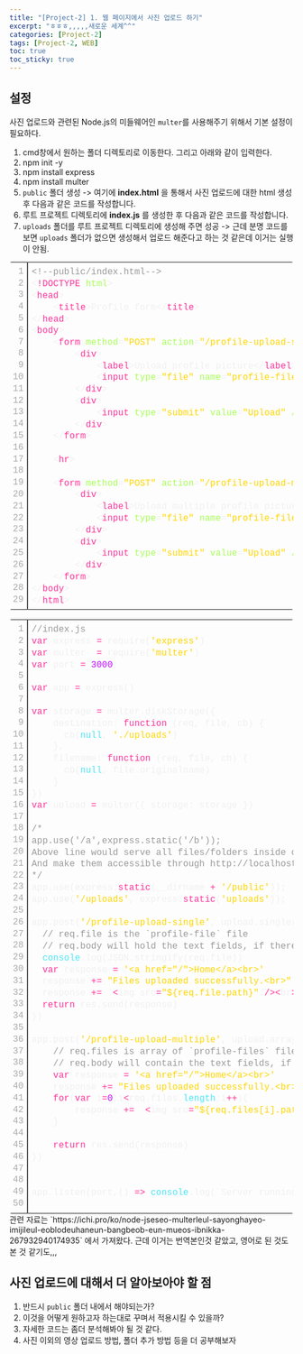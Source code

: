 ```yaml
---
title: "[Project-2] 1. 웹 페이지에서 사진 업로드 하기"
excerpt: "ㅎㅎㅎ,,,,,새로운 세계^^"
categories: [Project-2]
tags: [Project-2, WEB]
toc: true
toc_sticky: true
---
```


## 설정
사진 업로드와 관련된 Node.js의 미들웨어인 `multer`를 사용해주기 위해서 기본 설정이 필요하다.

1. cmd창에서 원하는 폴더 디렉토리로 이동한다. 그리고 아래와 같이 입력한다.
2. npm init -y
3. npm install express
4. npm install multer
5. `public` 폴더 생성 -> 여기에 **index.html** 을 통해서 사진 업로드에 대한 html 생성 후 다음과 같은 코드를 작성합니다.
6. 루트 프로젝트 디렉토리에 **index.js** 를 생성한 후 다음과 같은 코드를 작성합니다.
7. `uploads` 폴더를 루트 프로젝트 디렉토리에 생성해 주면 성공 -> 근데 분명 코드를 보면 `uploads` 폴더가 없으면 생성해서 업로드 해준다고 하는 것 같은데 이거는 실행이 안됨.<br>
<div class="colorscripter-code" style="color:#f0f0f0;font-family:Consolas, 'Liberation Mono', Menlo, Courier, monospace !important; position:relative !important;overflow:auto"><table class="colorscripter-code-table" style="margin:0;padding:0;border:none;border-radius:4px;" cellspacing="0" cellpadding="0"><tr><td style="padding:6px;border-right:2px solid #4f4f4f"><div style="margin:0;padding:0;word-break:normal;text-align:right;color:#aaa;font-family:Consolas, 'Liberation Mono', Menlo, Courier, monospace !important;line-height:130%"><div style="line-height:130%">1</div><div style="line-height:130%">2</div><div style="line-height:130%">3</div><div style="line-height:130%">4</div><div style="line-height:130%">5</div><div style="line-height:130%">6</div><div style="line-height:130%">7</div><div style="line-height:130%">8</div><div style="line-height:130%">9</div><div style="line-height:130%">10</div><div style="line-height:130%">11</div><div style="line-height:130%">12</div><div style="line-height:130%">13</div><div style="line-height:130%">14</div><div style="line-height:130%">15</div><div style="line-height:130%">16</div><div style="line-height:130%">17</div><div style="line-height:130%">18</div><div style="line-height:130%">19</div><div style="line-height:130%">20</div><div style="line-height:130%">21</div><div style="line-height:130%">22</div><div style="line-height:130%">23</div><div style="line-height:130%">24</div><div style="line-height:130%">25</div><div style="line-height:130%">26</div><div style="line-height:130%">27</div><div style="line-height:130%">28</div><div style="line-height:130%">29</div></div></td><td style="padding:6px 0;text-align:left"><div style="margin:0;padding:0;color:#f0f0f0;font-family:Consolas, 'Liberation Mono', Menlo, Courier, monospace !important;line-height:130%"><div style="padding:0 6px; white-space:pre; line-height:130%"><span style="color:#999999">&lt;!--public/index.html--&gt;</span></div><div style="padding:0 6px; white-space:pre; line-height:130%"><span style="color:#f0f0f0">&lt;</span><span style="color:#ff3399">!DOCTYPE</span>&nbsp;<span style="color:#a8ff58">html</span><span style="color:#f0f0f0">&gt;</span></div><div style="padding:0 6px; white-space:pre; line-height:130%"><span style="color:#f0f0f0">&lt;</span><span style="color:#ff3399">head</span><span style="color:#f0f0f0">&gt;</span></div><div style="padding:0 6px; white-space:pre; line-height:130%">&nbsp;&nbsp;&nbsp;&nbsp;<span style="color:#f0f0f0">&lt;</span><span style="color:#ff3399">title</span><span style="color:#f0f0f0">&gt;</span>Profile&nbsp;form<span style="color:#f0f0f0">&lt;</span><span style="color:#f0f0f0">/</span><span style="color:#ff3399">title</span><span style="color:#f0f0f0">&gt;</span></div><div style="padding:0 6px; white-space:pre; line-height:130%"><span style="color:#f0f0f0">&lt;</span><span style="color:#f0f0f0">/</span><span style="color:#ff3399">head</span><span style="color:#f0f0f0">&gt;</span></div><div style="padding:0 6px; white-space:pre; line-height:130%"><span style="color:#f0f0f0">&lt;</span><span style="color:#ff3399">body</span><span style="color:#f0f0f0">&gt;</span></div><div style="padding:0 6px; white-space:pre; line-height:130%">&nbsp;&nbsp;&nbsp;&nbsp;<span style="color:#f0f0f0">&lt;</span><span style="color:#ff3399">form</span>&nbsp;<span style="color:#a8ff58">method</span>=<span style="color:#ffd500">"POST"</span><span style="color:#a8ff58"></span>&nbsp;<span style="color:#a8ff58">action</span>=<span style="color:#ffd500">"/profile-upload-single"</span><span style="color:#a8ff58"></span>&nbsp;<span style="color:#a8ff58">enctype</span>=<span style="color:#ffd500">"multipart/form-data"</span><span style="color:#a8ff58"></span><span style="color:#f0f0f0">&gt;</span></div><div style="padding:0 6px; white-space:pre; line-height:130%">&nbsp;&nbsp;&nbsp;&nbsp;&nbsp;&nbsp;&nbsp;&nbsp;<span style="color:#f0f0f0">&lt;</span><span style="color:#ff3399">div</span><span style="color:#f0f0f0">&gt;</span></div><div style="padding:0 6px; white-space:pre; line-height:130%">&nbsp;&nbsp;&nbsp;&nbsp;&nbsp;&nbsp;&nbsp;&nbsp;&nbsp;&nbsp;&nbsp;&nbsp;<span style="color:#f0f0f0">&lt;</span><span style="color:#ff3399">label</span><span style="color:#f0f0f0">&gt;</span>Upload&nbsp;profile&nbsp;picture<span style="color:#f0f0f0">&lt;</span><span style="color:#f0f0f0">/</span><span style="color:#ff3399">label</span><span style="color:#f0f0f0">&gt;</span></div><div style="padding:0 6px; white-space:pre; line-height:130%">&nbsp;&nbsp;&nbsp;&nbsp;&nbsp;&nbsp;&nbsp;&nbsp;&nbsp;&nbsp;&nbsp;&nbsp;<span style="color:#f0f0f0">&lt;</span><span style="color:#ff3399">input</span>&nbsp;<span style="color:#a8ff58">type</span>=<span style="color:#ffd500">"file"</span><span style="color:#a8ff58"></span>&nbsp;<span style="color:#a8ff58">name</span>=<span style="color:#ffd500">"profile-file"</span><span style="color:#a8ff58"></span>&nbsp;<span style="color:#a8ff58">required/</span><span style="color:#f0f0f0">&gt;</span></div><div style="padding:0 6px; white-space:pre; line-height:130%">&nbsp;&nbsp;&nbsp;&nbsp;&nbsp;&nbsp;&nbsp;&nbsp;<span style="color:#f0f0f0">&lt;</span><span style="color:#f0f0f0">/</span><span style="color:#ff3399">div</span><span style="color:#f0f0f0">&gt;</span></div><div style="padding:0 6px; white-space:pre; line-height:130%">&nbsp;&nbsp;&nbsp;&nbsp;&nbsp;&nbsp;&nbsp;&nbsp;<span style="color:#f0f0f0">&lt;</span><span style="color:#ff3399">div</span><span style="color:#f0f0f0">&gt;</span></div><div style="padding:0 6px; white-space:pre; line-height:130%">&nbsp;&nbsp;&nbsp;&nbsp;&nbsp;&nbsp;&nbsp;&nbsp;&nbsp;&nbsp;&nbsp;&nbsp;<span style="color:#f0f0f0">&lt;</span><span style="color:#ff3399">input</span>&nbsp;<span style="color:#a8ff58">type</span>=<span style="color:#ffd500">"submit"</span><span style="color:#a8ff58"></span>&nbsp;<span style="color:#a8ff58">value</span>=<span style="color:#ffd500">"Upload"</span><span style="color:#a8ff58"></span>&nbsp;<span style="color:#a8ff58">/</span><span style="color:#f0f0f0">&gt;</span></div><div style="padding:0 6px; white-space:pre; line-height:130%">&nbsp;&nbsp;&nbsp;&nbsp;&nbsp;&nbsp;&nbsp;&nbsp;<span style="color:#f0f0f0">&lt;</span><span style="color:#f0f0f0">/</span><span style="color:#ff3399">div</span><span style="color:#f0f0f0">&gt;</span></div><div style="padding:0 6px; white-space:pre; line-height:130%">&nbsp;&nbsp;&nbsp;&nbsp;<span style="color:#f0f0f0">&lt;</span><span style="color:#f0f0f0">/</span><span style="color:#ff3399">form</span><span style="color:#f0f0f0">&gt;</span></div><div style="padding:0 6px; white-space:pre; line-height:130%">&nbsp;</div><div style="padding:0 6px; white-space:pre; line-height:130%">&nbsp;&nbsp;&nbsp;&nbsp;<span style="color:#f0f0f0">&lt;</span><span style="color:#ff3399">hr</span><span style="color:#f0f0f0">&gt;</span></div><div style="padding:0 6px; white-space:pre; line-height:130%">&nbsp;</div><div style="padding:0 6px; white-space:pre; line-height:130%">&nbsp;&nbsp;&nbsp;&nbsp;<span style="color:#f0f0f0">&lt;</span><span style="color:#ff3399">form</span>&nbsp;<span style="color:#a8ff58">method</span>=<span style="color:#ffd500">"POST"</span><span style="color:#a8ff58"></span>&nbsp;<span style="color:#a8ff58">action</span>=<span style="color:#ffd500">"/profile-upload-multiple"</span><span style="color:#a8ff58"></span>&nbsp;<span style="color:#a8ff58">enctype</span>=<span style="color:#ffd500">"multipart/form-data"</span><span style="color:#a8ff58"></span><span style="color:#f0f0f0">&gt;</span></div><div style="padding:0 6px; white-space:pre; line-height:130%">&nbsp;&nbsp;&nbsp;&nbsp;&nbsp;&nbsp;&nbsp;&nbsp;<span style="color:#f0f0f0">&lt;</span><span style="color:#ff3399">div</span><span style="color:#f0f0f0">&gt;</span></div><div style="padding:0 6px; white-space:pre; line-height:130%">&nbsp;&nbsp;&nbsp;&nbsp;&nbsp;&nbsp;&nbsp;&nbsp;&nbsp;&nbsp;&nbsp;&nbsp;<span style="color:#f0f0f0">&lt;</span><span style="color:#ff3399">label</span><span style="color:#f0f0f0">&gt;</span>Upload&nbsp;multiple&nbsp;profile&nbsp;picture<span style="color:#f0f0f0">&lt;</span><span style="color:#f0f0f0">/</span><span style="color:#ff3399">label</span><span style="color:#f0f0f0">&gt;</span></div><div style="padding:0 6px; white-space:pre; line-height:130%">&nbsp;&nbsp;&nbsp;&nbsp;&nbsp;&nbsp;&nbsp;&nbsp;&nbsp;&nbsp;&nbsp;&nbsp;<span style="color:#f0f0f0">&lt;</span><span style="color:#ff3399">input</span>&nbsp;<span style="color:#a8ff58">type</span>=<span style="color:#ffd500">"file"</span><span style="color:#a8ff58"></span>&nbsp;<span style="color:#a8ff58">name</span>=<span style="color:#ffd500">"profile-files"</span><span style="color:#a8ff58"></span>&nbsp;<span style="color:#a8ff58">required</span>&nbsp;<span style="color:#a8ff58">multiple</span>&nbsp;<span style="color:#a8ff58"></span>&nbsp;<span style="color:#a8ff58">/</span><span style="color:#f0f0f0">&gt;</span></div><div style="padding:0 6px; white-space:pre; line-height:130%">&nbsp;&nbsp;&nbsp;&nbsp;&nbsp;&nbsp;&nbsp;&nbsp;<span style="color:#f0f0f0">&lt;</span><span style="color:#f0f0f0">/</span><span style="color:#ff3399">div</span><span style="color:#f0f0f0">&gt;</span></div><div style="padding:0 6px; white-space:pre; line-height:130%">&nbsp;&nbsp;&nbsp;&nbsp;&nbsp;&nbsp;&nbsp;&nbsp;<span style="color:#f0f0f0">&lt;</span><span style="color:#ff3399">div</span><span style="color:#f0f0f0">&gt;</span></div><div style="padding:0 6px; white-space:pre; line-height:130%">&nbsp;&nbsp;&nbsp;&nbsp;&nbsp;&nbsp;&nbsp;&nbsp;&nbsp;&nbsp;&nbsp;&nbsp;<span style="color:#f0f0f0">&lt;</span><span style="color:#ff3399">input</span>&nbsp;<span style="color:#a8ff58">type</span>=<span style="color:#ffd500">"submit"</span><span style="color:#a8ff58"></span>&nbsp;<span style="color:#a8ff58">value</span>=<span style="color:#ffd500">"Upload"</span><span style="color:#a8ff58"></span>&nbsp;<span style="color:#a8ff58">/</span><span style="color:#f0f0f0">&gt;</span></div><div style="padding:0 6px; white-space:pre; line-height:130%">&nbsp;&nbsp;&nbsp;&nbsp;&nbsp;&nbsp;&nbsp;&nbsp;<span style="color:#f0f0f0">&lt;</span><span style="color:#f0f0f0">/</span><span style="color:#ff3399">div</span><span style="color:#f0f0f0">&gt;</span></div><div style="padding:0 6px; white-space:pre; line-height:130%">&nbsp;&nbsp;&nbsp;&nbsp;<span style="color:#f0f0f0">&lt;</span><span style="color:#f0f0f0">/</span><span style="color:#ff3399">form</span><span style="color:#f0f0f0">&gt;</span></div><div style="padding:0 6px; white-space:pre; line-height:130%"><span style="color:#f0f0f0">&lt;</span><span style="color:#f0f0f0">/</span><span style="color:#ff3399">body</span><span style="color:#f0f0f0">&gt;</span></div><div style="padding:0 6px; white-space:pre; line-height:130%"><span style="color:#f0f0f0">&lt;</span><span style="color:#f0f0f0">/</span><span style="color:#ff3399">html</span><span style="color:#f0f0f0">&gt;</span></div></div><div style="text-align:right;margin-top:-13px;margin-right:5px;font-size:9px;font-style:italic"><a href="http://colorscripter.com/info#e" target="_blank" style="color:#4f4f4ftext-decoration:none">Colored by Color Scripter</a></div></td><td style="vertical-align:bottom;padding:0 2px 4px 0"><a href="http://colorscripter.com/info#e" target="_blank" style="text-decoration:none;color:white"><span style="font-size:9px;word-break:normal;background-color:#4f4f4f;color:white;border-radius:10px;padding:1px">cs</span></a></td></tr></table></div><br>

<div class="colorscripter-code" style="color:#f0f0f0;font-family:Consolas, 'Liberation Mono', Menlo, Courier, monospace !important; position:relative !important;overflow:auto"><table class="colorscripter-code-table" style="margin:0;padding:0;border:none;border-radius:4px;" cellspacing="0" cellpadding="0"><tr><td style="padding:6px;border-right:2px solid #4f4f4f"><div style="margin:0;padding:0;word-break:normal;text-align:right;color:#aaa;font-family:Consolas, 'Liberation Mono', Menlo, Courier, monospace !important;line-height:130%"><div style="line-height:130%">1</div><div style="line-height:130%">2</div><div style="line-height:130%">3</div><div style="line-height:130%">4</div><div style="line-height:130%">5</div><div style="line-height:130%">6</div><div style="line-height:130%">7</div><div style="line-height:130%">8</div><div style="line-height:130%">9</div><div style="line-height:130%">10</div><div style="line-height:130%">11</div><div style="line-height:130%">12</div><div style="line-height:130%">13</div><div style="line-height:130%">14</div><div style="line-height:130%">15</div><div style="line-height:130%">16</div><div style="line-height:130%">17</div><div style="line-height:130%">18</div><div style="line-height:130%">19</div><div style="line-height:130%">20</div><div style="line-height:130%">21</div><div style="line-height:130%">22</div><div style="line-height:130%">23</div><div style="line-height:130%">24</div><div style="line-height:130%">25</div><div style="line-height:130%">26</div><div style="line-height:130%">27</div><div style="line-height:130%">28</div><div style="line-height:130%">29</div><div style="line-height:130%">30</div><div style="line-height:130%">31</div><div style="line-height:130%">32</div><div style="line-height:130%">33</div><div style="line-height:130%">34</div><div style="line-height:130%">35</div><div style="line-height:130%">36</div><div style="line-height:130%">37</div><div style="line-height:130%">38</div><div style="line-height:130%">39</div><div style="line-height:130%">40</div><div style="line-height:130%">41</div><div style="line-height:130%">42</div><div style="line-height:130%">43</div><div style="line-height:130%">44</div><div style="line-height:130%">45</div><div style="line-height:130%">46</div><div style="line-height:130%">47</div><div style="line-height:130%">48</div><div style="line-height:130%">49</div><div style="line-height:130%">50</div></div></td><td style="padding:6px 0;text-align:left"><div style="margin:0;padding:0;color:#f0f0f0;font-family:Consolas, 'Liberation Mono', Menlo, Courier, monospace !important;line-height:130%"><div style="padding:0 6px; white-space:pre; line-height:130%"><span style="color:#999999">//index.js</span></div><div style="padding:0 6px; white-space:pre; line-height:130%"><span style="color:#ff3399">var</span>&nbsp;express&nbsp;<span style="color:#aaffaa"></span><span style="color:#ff3399">=</span>&nbsp;require(<span style="color:#ffd500">'express'</span>)</div><div style="padding:0 6px; white-space:pre; line-height:130%"><span style="color:#ff3399">var</span>&nbsp;multer&nbsp;&nbsp;<span style="color:#aaffaa"></span><span style="color:#ff3399">=</span>&nbsp;require(<span style="color:#ffd500">'multer'</span>)</div><div style="padding:0 6px; white-space:pre; line-height:130%"><span style="color:#ff3399">var</span>&nbsp;port&nbsp;<span style="color:#aaffaa"></span><span style="color:#ff3399">=</span>&nbsp;<span style="color:#c10aff">3000</span>;</div><div style="padding:0 6px; white-space:pre; line-height:130%">&nbsp;</div><div style="padding:0 6px; white-space:pre; line-height:130%"><span style="color:#ff3399">var</span>&nbsp;app&nbsp;<span style="color:#aaffaa"></span><span style="color:#ff3399">=</span>&nbsp;express()</div><div style="padding:0 6px; white-space:pre; line-height:130%">&nbsp;</div><div style="padding:0 6px; white-space:pre; line-height:130%"><span style="color:#ff3399">var</span>&nbsp;storage&nbsp;<span style="color:#aaffaa"></span><span style="color:#ff3399">=</span>&nbsp;multer.diskStorage({</div><div style="padding:0 6px; white-space:pre; line-height:130%">&nbsp;&nbsp;&nbsp;&nbsp;destination:&nbsp;<span style="color:#ff3399">function</span>&nbsp;(req,&nbsp;file,&nbsp;cb)&nbsp;{</div><div style="padding:0 6px; white-space:pre; line-height:130%">&nbsp;&nbsp;&nbsp;&nbsp;&nbsp;&nbsp;cb(<span style="color:#4be6fa">null</span>,&nbsp;<span style="color:#ffd500">'./uploads'</span>)</div><div style="padding:0 6px; white-space:pre; line-height:130%">&nbsp;&nbsp;&nbsp;&nbsp;},</div><div style="padding:0 6px; white-space:pre; line-height:130%">&nbsp;&nbsp;&nbsp;&nbsp;filename:&nbsp;<span style="color:#ff3399">function</span>&nbsp;(req,&nbsp;file,&nbsp;cb)&nbsp;{</div><div style="padding:0 6px; white-space:pre; line-height:130%">&nbsp;&nbsp;&nbsp;&nbsp;&nbsp;&nbsp;cb(<span style="color:#4be6fa">null</span>,&nbsp;file.originalname)</div><div style="padding:0 6px; white-space:pre; line-height:130%">&nbsp;&nbsp;&nbsp;&nbsp;}</div><div style="padding:0 6px; white-space:pre; line-height:130%">})</div><div style="padding:0 6px; white-space:pre; line-height:130%"><span style="color:#ff3399">var</span>&nbsp;upload&nbsp;<span style="color:#aaffaa"></span><span style="color:#ff3399">=</span>&nbsp;multer({&nbsp;storage:&nbsp;storage&nbsp;})</div><div style="padding:0 6px; white-space:pre; line-height:130%">&nbsp;</div><div style="padding:0 6px; white-space:pre; line-height:130%"><span style="color:#999999">/*</span></div><div style="padding:0 6px; white-space:pre; line-height:130%"><span style="color:#999999">app.use('/a',express.static('/b'));</span></div><div style="padding:0 6px; white-space:pre; line-height:130%"><span style="color:#999999">Above&nbsp;line&nbsp;would&nbsp;serve&nbsp;all&nbsp;files/folders&nbsp;inside&nbsp;of&nbsp;the&nbsp;'b'&nbsp;directory</span></div><div style="padding:0 6px; white-space:pre; line-height:130%"><span style="color:#999999">And&nbsp;make&nbsp;them&nbsp;accessible&nbsp;through&nbsp;http://localhost:3000/a.</span></div><div style="padding:0 6px; white-space:pre; line-height:130%"><span style="color:#999999">*/</span></div><div style="padding:0 6px; white-space:pre; line-height:130%">app.use(express.<span style="color:#ff3399">static</span>(__dirname&nbsp;<span style="color:#aaffaa"></span><span style="color:#ff3399">+</span>&nbsp;<span style="color:#ffd500">'/public'</span>));</div><div style="padding:0 6px; white-space:pre; line-height:130%">app.use(<span style="color:#ffd500">'/uploads'</span>,&nbsp;express.<span style="color:#ff3399">static</span>(<span style="color:#ffd500">'uploads'</span>));</div><div style="padding:0 6px; white-space:pre; line-height:130%">&nbsp;</div><div style="padding:0 6px; white-space:pre; line-height:130%">app.post(<span style="color:#ffd500">'/profile-upload-single'</span>,&nbsp;upload.single(<span style="color:#ffd500">'profile-file'</span>),&nbsp;<span style="color:#ff3399">function</span>&nbsp;(req,&nbsp;res,&nbsp;next)&nbsp;{</div><div style="padding:0 6px; white-space:pre; line-height:130%">&nbsp;&nbsp;<span style="color:#999999">//&nbsp;req.file&nbsp;is&nbsp;the&nbsp;`profile-file`&nbsp;file</span></div><div style="padding:0 6px; white-space:pre; line-height:130%">&nbsp;&nbsp;<span style="color:#999999">//&nbsp;req.body&nbsp;will&nbsp;hold&nbsp;the&nbsp;text&nbsp;fields,&nbsp;if&nbsp;there&nbsp;were&nbsp;any</span></div><div style="padding:0 6px; white-space:pre; line-height:130%">&nbsp;&nbsp;<span style="color:#4be6fa">console</span>.log(JSON.stringify(req.file))</div><div style="padding:0 6px; white-space:pre; line-height:130%">&nbsp;&nbsp;<span style="color:#ff3399">var</span>&nbsp;response&nbsp;<span style="color:#aaffaa"></span><span style="color:#ff3399">=</span>&nbsp;<span style="color:#ffd500">'&lt;a&nbsp;href="/"&gt;Home&lt;/a&gt;&lt;br&gt;'</span></div><div style="padding:0 6px; white-space:pre; line-height:130%">&nbsp;&nbsp;response&nbsp;<span style="color:#aaffaa"></span><span style="color:#ff3399">+</span><span style="color:#aaffaa"></span><span style="color:#ff3399">=</span>&nbsp;<span style="color:#ffd500">"Files&nbsp;uploaded&nbsp;successfully.&lt;br&gt;"</span></div><div style="padding:0 6px; white-space:pre; line-height:130%">&nbsp;&nbsp;response&nbsp;<span style="color:#aaffaa"></span><span style="color:#ff3399">+</span><span style="color:#aaffaa"></span><span style="color:#ff3399">=</span>&nbsp;`<span style="color:#aaffaa"></span><span style="color:#ff3399">&lt;</span>img&nbsp;src<span style="color:#aaffaa"></span><span style="color:#ff3399">=</span><span style="color:#ffd500">"${req.file.path}"</span>&nbsp;<span style="color:#aaffaa"></span><span style="color:#ff3399">/</span><span style="color:#aaffaa"></span><span style="color:#ff3399">&gt;</span><span style="color:#aaffaa"></span><span style="color:#ff3399">&lt;</span>br<span style="color:#aaffaa"></span><span style="color:#ff3399">&gt;</span>`</div><div style="padding:0 6px; white-space:pre; line-height:130%">&nbsp;&nbsp;<span style="color:#ff3399">return</span>&nbsp;res.send(response)</div><div style="padding:0 6px; white-space:pre; line-height:130%">})</div><div style="padding:0 6px; white-space:pre; line-height:130%">&nbsp;</div><div style="padding:0 6px; white-space:pre; line-height:130%">app.post(<span style="color:#ffd500">'/profile-upload-multiple'</span>,&nbsp;upload.array(<span style="color:#ffd500">'profile-files'</span>,&nbsp;<span style="color:#c10aff">12</span>),&nbsp;<span style="color:#ff3399">function</span>&nbsp;(req,&nbsp;res,&nbsp;next)&nbsp;{</div><div style="padding:0 6px; white-space:pre; line-height:130%">&nbsp;&nbsp;&nbsp;&nbsp;<span style="color:#999999">//&nbsp;req.files&nbsp;is&nbsp;array&nbsp;of&nbsp;`profile-files`&nbsp;files</span></div><div style="padding:0 6px; white-space:pre; line-height:130%">&nbsp;&nbsp;&nbsp;&nbsp;<span style="color:#999999">//&nbsp;req.body&nbsp;will&nbsp;contain&nbsp;the&nbsp;text&nbsp;fields,&nbsp;if&nbsp;there&nbsp;were&nbsp;any</span></div><div style="padding:0 6px; white-space:pre; line-height:130%">&nbsp;&nbsp;&nbsp;&nbsp;<span style="color:#ff3399">var</span>&nbsp;response&nbsp;<span style="color:#aaffaa"></span><span style="color:#ff3399">=</span>&nbsp;<span style="color:#ffd500">'&lt;a&nbsp;href="/"&gt;Home&lt;/a&gt;&lt;br&gt;'</span></div><div style="padding:0 6px; white-space:pre; line-height:130%">&nbsp;&nbsp;&nbsp;&nbsp;response&nbsp;<span style="color:#aaffaa"></span><span style="color:#ff3399">+</span><span style="color:#aaffaa"></span><span style="color:#ff3399">=</span>&nbsp;<span style="color:#ffd500">"Files&nbsp;uploaded&nbsp;successfully.&lt;br&gt;"</span></div><div style="padding:0 6px; white-space:pre; line-height:130%">&nbsp;&nbsp;&nbsp;&nbsp;<span style="color:#ff3399">for</span>(<span style="color:#ff3399">var</span>&nbsp;i<span style="color:#aaffaa"></span><span style="color:#ff3399">=</span><span style="color:#c10aff">0</span>;i<span style="color:#aaffaa"></span><span style="color:#ff3399">&lt;</span>req.files.<span style="color:#4be6fa">length</span>;i<span style="color:#aaffaa"></span><span style="color:#ff3399">+</span><span style="color:#aaffaa"></span><span style="color:#ff3399">+</span>){</div><div style="padding:0 6px; white-space:pre; line-height:130%">&nbsp;&nbsp;&nbsp;&nbsp;&nbsp;&nbsp;&nbsp;&nbsp;response&nbsp;<span style="color:#aaffaa"></span><span style="color:#ff3399">+</span><span style="color:#aaffaa"></span><span style="color:#ff3399">=</span>&nbsp;`<span style="color:#aaffaa"></span><span style="color:#ff3399">&lt;</span>img&nbsp;src<span style="color:#aaffaa"></span><span style="color:#ff3399">=</span><span style="color:#ffd500">"${req.files[i].path}"</span>&nbsp;<span style="color:#aaffaa"></span><span style="color:#ff3399">/</span><span style="color:#aaffaa"></span><span style="color:#ff3399">&gt;</span><span style="color:#aaffaa"></span><span style="color:#ff3399">&lt;</span>br<span style="color:#aaffaa"></span><span style="color:#ff3399">&gt;</span>`</div><div style="padding:0 6px; white-space:pre; line-height:130%">&nbsp;&nbsp;&nbsp;&nbsp;}</div><div style="padding:0 6px; white-space:pre; line-height:130%">&nbsp;</div><div style="padding:0 6px; white-space:pre; line-height:130%">&nbsp;&nbsp;&nbsp;&nbsp;<span style="color:#ff3399">return</span>&nbsp;res.send(response)</div><div style="padding:0 6px; white-space:pre; line-height:130%">})</div><div style="padding:0 6px; white-space:pre; line-height:130%">&nbsp;</div><div style="padding:0 6px; white-space:pre; line-height:130%">&nbsp;</div><div style="padding:0 6px; white-space:pre; line-height:130%">app.listen(port,()&nbsp;<span style="color:#aaffaa"></span><span style="color:#ff3399">=</span><span style="color:#aaffaa"></span><span style="color:#ff3399">&gt;</span>&nbsp;<span style="color:#4be6fa">console</span>.log(`Server&nbsp;running&nbsp;on&nbsp;port&nbsp;${port}<span style="color:#aaffaa"></span><span style="color:#ff3399">!</span>`))</div><div style="padding:0 6px; white-space:pre; line-height:130%">&nbsp;</div></div><div style="text-align:right;margin-top:-13px;margin-right:5px;font-size:9px;font-style:italic"><a href="http://colorscripter.com/info#e" target="_blank" style="color:#4f4f4ftext-decoration:none">Colored by Color Scripter</a></div></td><td style="vertical-align:bottom;padding:0 2px 4px 0"><a href="http://colorscripter.com/info#e" target="_blank" style="text-decoration:none;color:white"><span style="font-size:9px;word-break:normal;background-color:#4f4f4f;color:white;border-radius:10px;padding:1px">cs</span></a></td></tr></table></div>
관련 자료는 `https://ichi.pro/ko/node-jseseo-multerleul-sayonghayeo-imijileul-eoblodeuhaneun-bangbeob-eun-mueos-ibnikka-267932940174935` 에서 가져왔다. 근데 이거는 번역본인것 같았고, 영어로 된 것도 본 것 같기도,,,

## 사진 업로드에 대해서 더 알아보아야 할 점
1. 반드시 `public` 폴더 내에서 해야되는가?
2. 이것을 어떻게 원하고자 하는대로 꾸며서 적용시킬 수 있을까?
3. 자세한 코드는 좀더 분석해봐야 될 것 같다.
4. 사진 이외의 영상 업로드 방법, 폴더 추가 방법 등을 더 공부해보자
